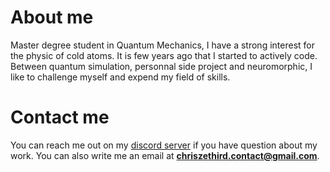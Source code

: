 # About me
Master degree student in Quantum Mechanics, I have a strong interest for the physic of cold atoms. It is few years ago that I started to actively code. Between quantum simulation, personnal side project and neuromorphic, I like to challenge myself and expend my field of skills. 

# Contact me

You can reach me out on my [discord server](https://discord.gg/eUuFBmyN5G) if you have question about my work. You can also write me an email at **chriszethird.contact@gmail.com**.
